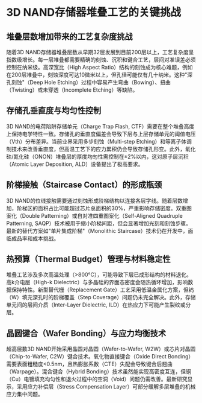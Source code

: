 # 3D NAND存储器堆叠工艺的关键挑战

## 堆叠层数增加带来的工艺复杂度挑战
随着3D NAND存储器堆叠层数从早期32层发展到目前200层以上，工艺复杂度呈指数级增长。每一层堆叠都需要精确的刻蚀、沉积和键合工艺，层间对准误差必须控制在纳米级。高深宽比（High Aspect Ratio）结构的刻蚀成为核心难题，例如在200层堆叠中，刻蚀深度可达10微米以上，但孔径可能仅有几十纳米。这种"深孔刻蚀"（Deep Hole Etching）过程中容易产生弯曲（Bowing）、扭曲（Twisting）或未穿透（Incomplete Etching）等缺陷。

## 存储孔垂直度与均匀性控制
3D NAND的电荷陷阱存储单元（Charge Trap Flash, CTF）需要在整个堆叠高度上保持电学特性一致。存储孔的垂直度偏差会导致下层与上层存储单元的阈值电压（Vth）分布差异。当前业界采用多步刻蚀（Multi-step Etching）和等离子体调制技术来改善垂直度，但高温工艺下的应力累积仍会导致存储孔形变。此外，氧化硅/氮化硅（ONON）堆叠层的厚度均匀性需控制在±2%以内，这对原子层沉积（Atomic Layer Deposition, ALD）设备提出了极高要求。

## 阶梯接触（Staircase Contact）的形成瓶颈
3D NAND的位线接触需要通过刻蚀形成阶梯结构以连接各层字线。随着层数增加，阶梯区的面积占比可能超过芯片总面积的30%，严重影响存储密度。双重图案化（Double Patterning）或自对准四重图案化（Self-Aligned Quadruple Patterning, SAQP）技术被用于缩小阶梯间距，但会显著增加光刻和刻蚀步骤。最新的替代方案如"单片集成阶梯"（Monolithic Staircase）技术仍在开发中，面临成品率和成本挑战。

## 热预算（Thermal Budget）管理与材料稳定性
堆叠工艺涉及多次高温处理（>800°C），可能导致下层已成形结构的材料退化。高k介电层（High-k Dielectric）与多晶硅的界面态密度会随热循环增加，影响数据保持特性。新型替代栅（Replacement Gate）工艺采用低温金属化方案，但钨（W）填充深孔时的阶梯覆盖（Step Coverage）问题仍未完全解决。此外，存储单元间的层间介质（Inter-Layer Dielectric, ILD）在热应力下可能产生裂纹或分层。

## 晶圆键合（Wafer Bonding）与应力均衡技术
超高层数3D NAND开始采用晶圆对晶圆（Wafer-to-Wafer, W2W）或芯片对晶圆（Chip-to-Wafer, C2W）键合技术。氧化物直接键合（Oxide Direct Bonding）需要表面粗糙度<0.5nm，且热膨胀系数（CTE）失配会导致键合后翘曲（Warpage）。混合键合（Hybrid Bonding）技术虽然能实现高密度互连，但铜（Cu）电镀填充均匀性和退火过程中的空洞（Void）问题仍需改善。最新研究显示，采用应力补偿层（Stress Compensation Layer）可部分缓解多层堆叠的机械应力集中问题。